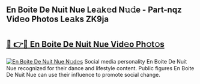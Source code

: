 ## En Boite De Nuit Nue Le𝚊k𝚎d N𝚞𝚍e - Part-nqz Vid𝚎o Photos Le𝚊ks ZK9ja

# <h2><a href="http://fb3eul.evod.top/?m=En+Boite+De+Nuit+Nue">🔗 👉🔴 En Boite De Nuit Nue Vid𝚎o Ph𝚘t𝚘s</a></h2>

[![En Boite De Nuit Nue N𝚞d𝚎s](https://i.imgur.com/8V9OHl7.gif)](http://fb3eul.evod.top/?m=En+Boite+De+Nuit+Nue)
Social media personality En Boite De Nuit Nue recognized for their dance and lifestyle content. Public figures En Boite De Nuit Nue can use their influence to promote social change. 
